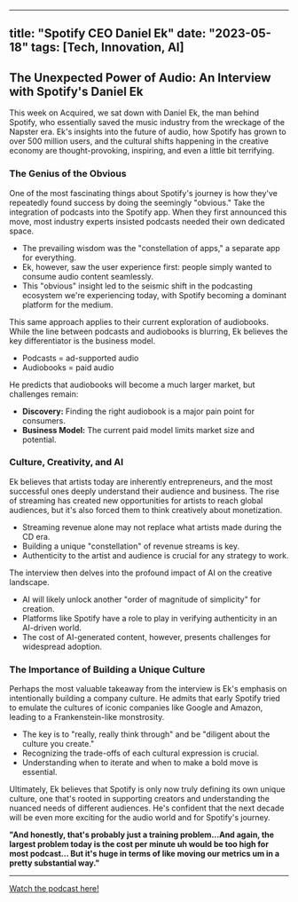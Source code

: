 
---
title: "Spotify CEO Daniel Ek"
date: "2023-05-18"
tags: [Tech, Innovation, AI]
---

## The Unexpected Power of Audio: An Interview with Spotify's Daniel Ek

This week on Acquired, we sat down with Daniel Ek, the man behind Spotify, who essentially saved the music industry from the wreckage of the Napster era. Ek's insights into the future of audio, how Spotify has grown to over 500 million users, and the cultural shifts happening in the creative economy are thought-provoking, inspiring, and even a little bit terrifying. 

### The Genius of the Obvious

One of the most fascinating things about Spotify's journey is how they've repeatedly found success by doing the seemingly "obvious." Take the integration of podcasts into the Spotify app. When they first announced this move, most industry experts insisted podcasts needed their own dedicated space. 

* The prevailing wisdom was the "constellation of apps," a separate app for everything. 
* Ek, however, saw the user experience first: people simply wanted to consume audio content seamlessly. 
* This "obvious" insight led to the seismic shift in the podcasting ecosystem we're experiencing today, with Spotify becoming a dominant platform for the medium.

This same approach applies to their current exploration of audiobooks. While the line between podcasts and audiobooks is blurring, Ek believes the key differentiator is the business model.

* Podcasts = ad-supported audio
* Audiobooks = paid audio

He predicts that audiobooks will become a much larger market, but challenges remain:

* **Discovery:** Finding the right audiobook is a major pain point for consumers.
* **Business Model:** The current paid model limits market size and potential. 

### Culture, Creativity, and AI

Ek believes that artists today are inherently entrepreneurs, and the most successful ones deeply understand their audience and business. The rise of streaming has created new opportunities for artists to reach global audiences, but it's also forced them to think creatively about monetization.

* Streaming revenue alone may not replace what artists made during the CD era.
* Building a unique "constellation" of revenue streams is key.
* Authenticity to the artist and audience is crucial for any strategy to work.

The interview then delves into the profound impact of AI on the creative landscape. 

* AI will likely unlock another "order of magnitude of simplicity" for creation.
* Platforms like Spotify have a role to play in verifying authenticity in an AI-driven world.
* The cost of AI-generated content, however, presents challenges for widespread adoption.

### The Importance of Building a Unique Culture

Perhaps the most valuable takeaway from the interview is Ek's emphasis on intentionally building a company culture. He admits that early Spotify tried to emulate the cultures of iconic companies like Google and Amazon, leading to a Frankenstein-like monstrosity. 

* The key is to "really, really think through" and be "diligent about the culture you create."
* Recognizing the trade-offs of each cultural expression is crucial.
* Understanding when to iterate and when to make a bold move is essential.

Ultimately, Ek believes that Spotify is only now truly defining its own unique culture, one that's rooted in supporting creators and understanding the nuanced needs of different audiences. He's confident that the next decade will be even more exciting for the audio world and for Spotify's journey.

**"And honestly, that's probably just a training problem...And again, the largest problem today is the cost per minute uh would be too high for most podcast... But it's huge in terms of like moving our metrics um in a pretty substantial way."**

---
        




<a href="https://youtube.com/watch?v=5iLbbuEecJU" target="_blank">Watch the podcast here!</a>
